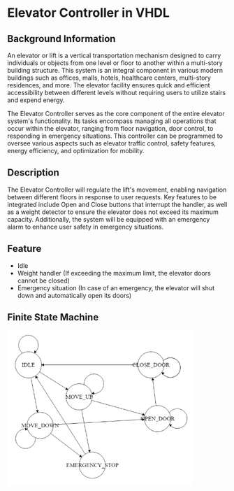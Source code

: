 # Elevator Controller in VHDL 

## Background Information
An elevator or lift is a vertical transportation mechanism designed to carry individuals or objects from one level or floor to another within a multi-story building structure. This system is an integral component in various modern buildings such as offices, malls, hotels, healthcare centers, multi-story residences, and more. The elevator facility ensures quick and efficient accessibility between different levels without requiring users to utilize stairs and expend energy.

The Elevator Controller serves as the core component of the entire elevator system's functionality. Its tasks encompass managing all operations that occur within the elevator, ranging from floor navigation, door control, to responding in emergency situations. This controller can be programmed to oversee various aspects such as elevator traffic control, safety features, energy efficiency, and optimization for mobility.

## Description
The Elevator Controller will regulate the lift's movement, enabling navigation between different floors in response to user requests. Key features to be integrated include Open and Close buttons that interrupt the handler, as well as a weight detector to ensure the elevator does not exceed its maximum capacity. Additionally, the system will be equipped with an emergency alarm to enhance user safety in emergency situations.

## Feature
- Idle 
- Weight handler  (If exceeding the maximum limit, the elevator doors cannot be closed)
- Emergency situation (In case of an emergency, the elevator will shut down and automatically open its doors)

## Finite State Machine

![FSM](./fsm.png)
